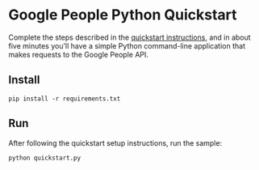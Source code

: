# Google People Python Quickstart

Complete the steps described in the [quickstart instructions](
https://developers.google.com/people/quickstart/python), and in about five
minutes you'll have a simple Python command-line application that makes
requests to the Google People API.

## Install

```shell
pip install -r requirements.txt
```

## Run

After following the quickstart setup instructions, run the sample:

```shell
python quickstart.py
```
